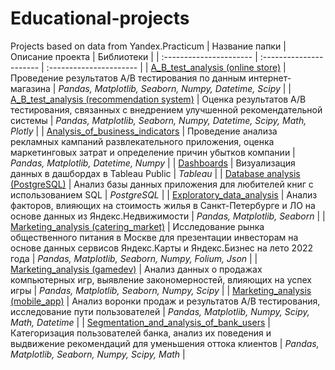 # Educational-projects
Projects based on data from Yandex.Practicum
| Название папки | Описание проекта | Библиотеки | 
| :---------------------- | :---------------------- | :---------------------- |
| [A_B_test_analysis (online store)](https://github.com/LudaKononenko/Educational-projects/tree/main/A_B_test_analysis) | Проведение результатов A/B тестирования по данным интернет-магазина | *Pandas, Matplotlib, Seaborn, Numpy, Datetime, Scipy* | 
| [A_B_test_analysis (recommendation system)](https://github.com/LudaKononenko/Educational-projects/tree/main/A_B_test_analysis%20(recommendation%20system)) | Оценка результатов A/B тестирования, связанных с внедрением улучшенной рекомендательной системы | *Pandas, Matplotlib, Seaborn, Numpy, Datetime, Scipy, Math, Plotly* |
| [Analysis_of_business_indicators](https://github.com/LudaKononenko/Educational-projects/tree/main/Analysis_of_business_indicators) | Проведение анализа рекламных кампаний развлекательного приложения, оценка маркетинговых затрат и определение причин убытков компании | *Pandas, Matplotlib, Datetime, Numpy* |
| [Dashboards](https://github.com/LudaKononenko/Educational-projects/tree/main/Dashboards%20(Tableau)) | Визуализация данных в дашбордах в Tableau Public | *Tableau* |
| [Database analysis (PostgreSQL)](https://github.com/LudaKononenko/Educational-projects/tree/main/Database%20analysis%20(PostgreSQL)) | Анализ базы данных приложения для любителей книг с использованием SQL | *PostgreSQL* |
| [Exploratory_data_analysis](https://github.com/LudaKononenko/Educational-projects/tree/main/Exploratory_data_analysis) | Анализ факторов, влияющих на стоимость жилья в Санкт-Петербурге и ЛО на основе данных из Яндекс.Недвижимости |  *Pandas, Matplotlib, Seaborn* |
| [Marketing_analysis (catering_market)](https://github.com/LudaKononenko/Educational-projects/tree/main/Marketing_analysis%20(catering_market)) | Исследование рынка общественного питания в Москве для презентации инвесторам на основе данных сервисов Яндекс.Карты и Яндекс.Бизнес на лето 2022 года | *Pandas, Matplotlib, Seaborn, Numpy, Folium, Json* |
| [Marketing_analysis (gamedev)](https://github.com/LudaKononenko/Educational-projects/tree/main/Marketing_analysis%20(gamedev)) | Анализ данных о продажах компьютерных игр, выявление закономерностей, влияющих на успех игры | *Pandas, Matplotlib, Seaborn, Numpy, Scipy* |
| [Marketing_analysis (mobile_app)](https://github.com/LudaKononenko/Educational-projects/tree/main/Marketing_analysis%20(mobile_app)) | Анализ воронки продаж и результатов A/B тестирования, исследование пути пользователей | *Pandas, Matplotlib, Numpy, Scipy, Math, Datetime* |
| [Segmentation_and_analysis_of_bank_users](https://github.com/LudaKononenko/Educational-projects/tree/main/Segmentation_and_analysis_of_bank_users) | Категоризация пользователей банка, анализ их поведения и выдвижение рекомендаций для уменьшения оттока клиентов | *Pandas, Matplotlib, Seaborn, Numpy, Scipy, Math* |
